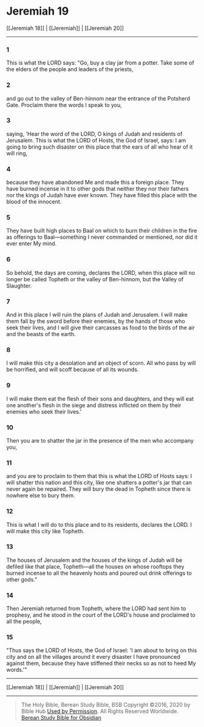 # Jeremiah 19

[[Jeremiah 18]] | [[Jeremiah]] | [[Jeremiah 20]]

---

### 1
This is what the LORD says: "Go, buy a clay jar from a potter. Take some of the elders of the people and leaders of the priests,

### 2
and go out to the valley of Ben-hinnom near the entrance of the Potsherd Gate. Proclaim there the words I speak to you,

### 3
saying, 'Hear the word of the LORD, O kings of Judah and residents of Jerusalem. This is what the LORD of Hosts, the God of Israel, says: I am going to bring such disaster on this place that the ears of all who hear of it will ring,

### 4
because they have abandoned Me and made this a foreign place. They have burned incense in it to other gods that neither they nor their fathers nor the kings of Judah have ever known. They have filled this place with the blood of the innocent.

### 5
They have built high places to Baal on which to burn their children in the fire as offerings to Baal—something I never commanded or mentioned, nor did it ever enter My mind.

### 6
So behold, the days are coming, declares the LORD, when this place will no longer be called Topheth or the valley of Ben-hinnom, but the Valley of Slaughter.

### 7
And in this place I will ruin the plans of Judah and Jerusalem. I will make them fall by the sword before their enemies, by the hands of those who seek their lives, and I will give their carcasses as food to the birds of the air and the beasts of the earth.

### 8
I will make this city a desolation and an object of scorn. All who pass by will be horrified, and will scoff because of all its wounds.

### 9
I will make them eat the flesh of their sons and daughters, and they will eat one another's flesh in the siege and distress inflicted on them by their enemies who seek their lives.'

### 10
Then you are to shatter the jar in the presence of the men who accompany you,

### 11
and you are to proclaim to them that this is what the LORD of Hosts says: I will shatter this nation and this city, like one shatters a potter's jar that can never again be repaired. They will bury the dead in Topheth since there is nowhere else to bury them.

### 12
This is what I will do to this place and to its residents, declares the LORD. I will make this city like Topheth.

### 13
The houses of Jerusalem and the houses of the kings of Judah will be defiled like that place, Topheth—all the houses on whose rooftops they burned incense to all the heavenly hosts and poured out drink offerings to other gods."

### 14
Then Jeremiah returned from Topheth, where the LORD had sent him to prophesy, and he stood in the court of the LORD's house and proclaimed to all the people,

### 15
"Thus says the LORD of Hosts, the God of Israel: 'I am about to bring on this city and on all the villages around it every disaster I have pronounced against them, because they have stiffened their necks so as not to heed My words.'"

---

[[Jeremiah 18]] | [[Jeremiah]] | [[Jeremiah 20]]

---

> The Holy Bible, Berean Study Bible, BSB
> Copyright &copy;2016, 2020 by Bible Hub
> [Used by Permission](https://berean.bible/terms.htm). All Rights Reserved Worldwide.
> [Berean Study Bible for Obsidian](https://github.com/gapmiss/berean-study-bible-for-obsidian)</small>

